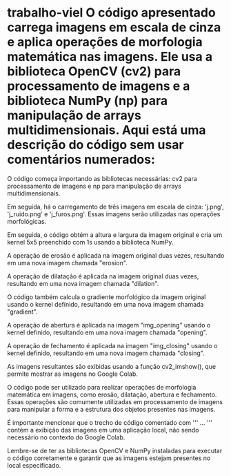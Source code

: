 
# trabalho-viel O código apresentado carrega imagens em escala de cinza e aplica operações de morfologia matemática nas imagens. Ele usa a biblioteca OpenCV (cv2) para processamento de imagens e a biblioteca NumPy (np) para manipulação de arrays multidimensionais. Aqui está uma descrição do código sem usar comentários numerados:

O código começa importando as bibliotecas necessárias: cv2 para processamento de imagens e np para manipulação de arrays multidimensionais.

Em seguida, há o carregamento de três imagens em escala de cinza: 'j.png', 'j_ruido.png' e 'j_furos.png'. Essas imagens serão utilizadas nas operações morfológicas.

Em seguida, o código obtém a altura e largura da imagem original e cria um kernel 5x5 preenchido com 1s usando a biblioteca NumPy.

A operação de erosão é aplicada na imagem original duas vezes, resultando em uma nova imagem chamada "erosion".

A operação de dilatação é aplicada na imagem original duas vezes, resultando em uma nova imagem chamada "dilation".

O código também calcula o gradiente morfológico da imagem original usando o kernel definido, resultando em uma nova imagem chamada "gradient".

A operação de abertura é aplicada na imagem "img_opening" usando o kernel definido, resultando em uma nova imagem chamada "opening".

A operação de fechamento é aplicada na imagem "img_closing" usando o kernel definido, resultando em uma nova imagem chamada "closing".

As imagens resultantes são exibidas usando a função cv2_imshow(), que permite mostrar as imagens no Google Colab.

O código pode ser utilizado para realizar operações de morfologia matemática em imagens, como erosão, dilatação, abertura e fechamento. Essas operações são comumente utilizadas em processamento de imagens para manipular a forma e a estrutura dos objetos presentes nas imagens.

É importante mencionar que o trecho de código comentado com ''' ... ''' contém a exibição das imagens em uma aplicação local, não sendo necessário no contexto do Google Colab.

Lembre-se de ter as bibliotecas OpenCV e NumPy instaladas para executar o código corretamente e garantir que as imagens estejam presentes no local especificado.
